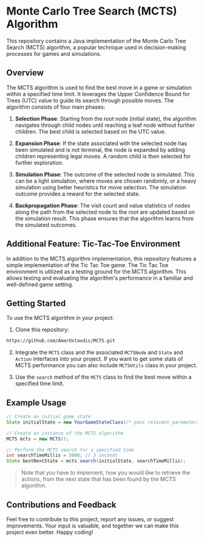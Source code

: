 # Monte Carlo Tree Search (MCTS) Algorithm

This repository contains a Java implementation of the Monte Carlo Tree Search (MCTS) algorithm, 
a popular technique used in decision-making processes for games and simulations.

## Overview

The MCTS algorithm is used to find the best move in a game or simulation within a specified time
limit. It leverages the Upper Confidence Bound for Trees (UTC) value to guide its search through 
possible moves. The algorithm consists of four main phases:

1. **Selection Phase**: Starting from the root node (initial state), the algorithm navigates through child nodes until reaching a leaf node without further children. The best child is selected based on the UTC value.

2. **Expansion Phase**: If the state associated with the selected node has been simulated and is not terminal, the node is expanded by adding children representing legal moves. A random child is then selected for further exploration.

3. **Simulation Phase**: The outcome of the selected node is simulated. This can be a light simulation, where moves are chosen randomly, or a heavy simulation using better heuristics for move selection. The simulation outcome provides a reward for the selected state.

4. **Backpropagation Phase**: The visit count and value statistics of nodes along the path from the selected node to the root are updated based on the simulation result. This phase ensures that the algorithm learns from the simulated outcomes.


## Additional Feature: Tic-Tac-Toe Environment

In addition to the MCTS algorithm implementation, this repository features a simple implementation of the Tic Tac Toe game. The Tic Tac Toe environment is utilized as a testing ground for the MCTS algorithm. This allows testing and evaluating the algorithm's performance in a familiar and well-defined game setting.



## Getting Started

To use the MCTS algorithm in your project:

1. Clone this repository:

```bash
https://github.com/AmarUstavdic/MCTS.git
```

2. Integrate the `MCTS` class and the associated `MCTSNode` and `State` and `Action` interfaces into your project. If you want to get some stats of MCTS performance you can also include `MCTSUtils` class in your project.

3. Use the `search` method of the `MCTS` class to find the best move within a specified time limit.


## Example Usage

```java
// Create an initial game state
State initialState = new YourGameStateClass(/* pass relevant parameters */);

// Create an instance of the MCTS algorithm
MCTS mcts = new MCTS();

// Perform the MCTS search for a specified time
int searchTimeMillis = 5000; // 5 seconds
State bestNextState = mcts.search(initialState, searchTimeMillis);
```

> Note that you have to implement, how you would like to retrieve the actions, from the next state that has been found by the MCTS algorithm.

## Contributions and Feedback
Feel free to contribute to this project, report any issues, or suggest improvements. Your input is valuable, and together we can make this project even better. Happy coding!
